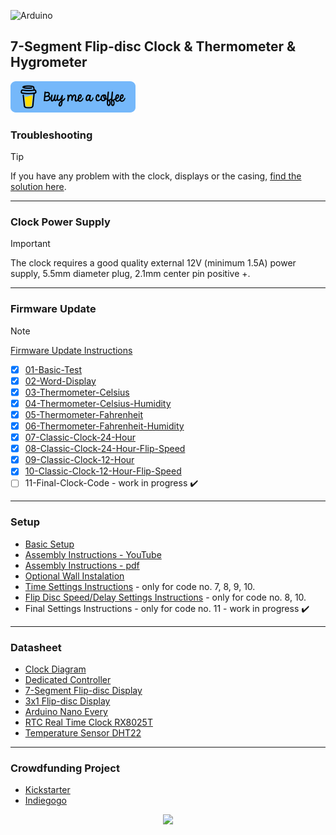 ![Arduino](https://img.shields.io/badge/-Arduino-00979D?style=for-the-badge&logo=Arduino&logoColor=white)
## 7-Segment Flip-disc Clock & Thermometer & Hygrometer
<a href="https://www.buymeacoffee.com/marcinsaj"><img src="https://github.com/marcinsaj/marcinsaj/blob/main/Buy-me-a-coffee.png" /></a> 
</br>

### Troubleshooting
> [!TIP]  
> If you have any problem with the clock, displays or the casing, [find the solution here](https://github.com/marcinsaj/Flipo-Clock-4x7-Segment-Flip-Disc-Display/blob/main/datasheet/troubleshooting.md).
---

### Clock Power Supply
> [!IMPORTANT]
> The clock requires a good quality external 12V (minimum 1.5A) power supply, 5.5mm diameter plug, 2.1mm center pin positive +.
---

### Firmware Update
> [!NOTE]
> [Firmware Update Instructions](https://bit.ly/4x7SEG-CLOCK-FIRMWARE-UPDATE)
- [x] [01-Basic-Test](https://github.com/marcinsaj/Flipo-Clock-4x7-Segment-Flip-Disc-Display/blob/main/examples/01-Basic-Test.ino)
- [x] [02-Word-Display](https://github.com/marcinsaj/Flipo-Clock-4x7-Segment-Flip-Disc-Display/blob/main/examples/02-Word-Display.ino)
- [x] [03-Thermometer-Celsius](https://github.com/marcinsaj/Flipo-Clock-4x7-Segment-Flip-Disc-Display/blob/main/examples/03-Thermometer-Celsius.ino)
- [x] [04-Thermometer-Celsius-Humidity](https://github.com/marcinsaj/Flipo-Clock-4x7-Segment-Flip-Disc-Display/blob/main/examples/04-Thermometer-Celsius-Humidity.ino)
- [x] [05-Thermometer-Fahrenheit](https://github.com/marcinsaj/Flipo-Clock-4x7-Segment-Flip-Disc-Display/blob/main/examples/05-Thermometer-Fahrenheit.ino)
- [x] [06-Thermometer-Fahrenheit-Humidity](https://github.com/marcinsaj/Flipo-Clock-4x7-Segment-Flip-Disc-Display/blob/main/examples/06-Thermometer-Fahrenheit-Humidity.ino)
- [x] [07-Classic-Clock-24-Hour](https://github.com/marcinsaj/Flipo-Clock-4x7-Segment-Flip-Disc-Display/blob/main/examples/07-Classic-Clock-24-Hour.ino)
- [x] [08-Classic-Clock-24-Hour-Flip-Speed](https://github.com/marcinsaj/Flipo-Clock-4x7-Segment-Flip-Disc-Display/blob/main/examples/08-Classic-Clock-24-Hour-Flip-Speed.ino)
- [x] [09-Classic-Clock-12-Hour](https://github.com/marcinsaj/Flipo-Clock-4x7-Segment-Flip-Disc-Display/blob/main/examples/09-Classic-Clock-12-Hour.ino)
- [x] [10-Classic-Clock-12-Hour-Flip-Speed](https://github.com/marcinsaj/Flipo-Clock-4x7-Segment-Flip-Disc-Display/blob/main/examples/10-Classic-Clock-12-Hour-Flip-Speed.ino)
- [ ] 11-Final-Clock-Code - work in progress :heavy_check_mark:
---

### Setup
- [Basic Setup](https://bit.ly/4x7SEG-CLOCK-BASIC-SETUP)
- [Assembly Instructions - YouTube](https://youtu.be/WfsLnRaAHXM)
- [Assembly Instructions - pdf](https://bit.ly/Flip-Disc-Clock-Assembly)
- [Optional Wall Instalation](https://bit.ly/FDC-WALL)
- [Time Settings Instructions](https://bit.ly/4x7SEG-CLOCK-TIME-SET) - only for code no. 7, 8, 9, 10. 
- [Flip Disc Speed/Delay Settings Instructions](https://bit.ly/4x7SEG-CLOCK-SPEED-SET) - only for code no. 8, 10.
- Final Settings Instructions - only for code no. 11 - work in progress :heavy_check_mark:
---

### Datasheet
- [Clock Diagram](https://bit.ly/4x7SEG-CLOCK-DIAGRAM)
- [Dedicated Controller](https://bit.ly/AC1-FD)
- [7-Segment Flip-disc Display](https://bit.ly/7SEG-FD)
- [3x1 Flip-disc Display](https://bit.ly/3x1DOT-FD)
- [Arduino Nano Every](https://bit.ly/ARD-EVERY)
- [RTC Real Time Clock RX8025T](https://bit.ly/RX8025T)
- [Temperature Sensor DHT22](https://bit.ly/DHT22)
---

### Crowdfunding Project
- [Kickstarter](https://www.kickstarter.com/projects/marcinsaj/flip-disc-displays-arduino-based)
- [Indiegogo](https://www.indiegogo.com/projects/flip-disc-clock-arduino-based)
<p> </p>
<p align="center"><img src="https://github.com/marcinsaj/Flipo-Clock-4x7-Segment-Flip-Disc-Display/blob/main/extras/flip-disc-clock-4x7-segment-github-cover.jpg"></p>
